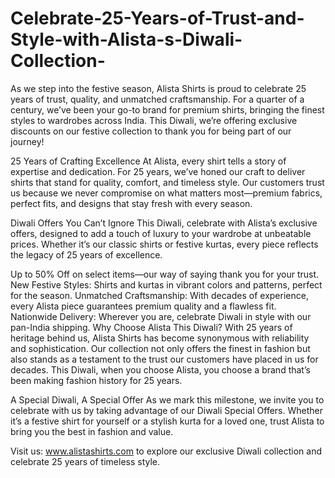 # Celebrate-25-Years-of-Trust-and-Style-with-Alista-s-Diwali-Collection-
As we step into the festive season, Alista Shirts is proud to celebrate 25 years of trust, quality, and unmatched craftsmanship. For a quarter of a century, we’ve been your go-to brand for premium shirts, bringing the finest styles to wardrobes across India. This Diwali, we’re offering exclusive discounts on our festive collection to thank you for being part of our journey!

25 Years of Crafting Excellence
At Alista, every shirt tells a story of expertise and dedication. For 25 years, we’ve honed our craft to deliver shirts that stand for quality, comfort, and timeless style. Our customers trust us because we never compromise on what matters most—premium fabrics, perfect fits, and designs that stay fresh with every season.

Diwali Offers You Can’t Ignore
This Diwali, celebrate with Alista’s exclusive offers, designed to add a touch of luxury to your wardrobe at unbeatable prices. Whether it’s our classic shirts or festive kurtas, every piece reflects the legacy of 25 years of excellence.

Up to 50% Off on select items—our way of saying thank you for your trust.
New Festive Styles: Shirts and kurtas in vibrant colors and patterns, perfect for the season.
Unmatched Craftsmanship: With decades of experience, every Alista piece guarantees premium quality and a flawless fit.
Nationwide Delivery: Wherever you are, celebrate Diwali in style with our pan-India shipping.
Why Choose Alista This Diwali?
With 25 years of heritage behind us, Alista Shirts has become synonymous with reliability and sophistication. Our collection not only offers the finest in fashion but also stands as a testament to the trust our customers have placed in us for decades. This Diwali, when you choose Alista, you choose a brand that’s been making fashion history for 25 years.

A Special Diwali, A Special Offer
As we mark this milestone, we invite you to celebrate with us by taking advantage of our Diwali Special Offers. Whether it’s a festive shirt for yourself or a stylish kurta for a loved one, trust Alista to bring you the best in fashion and value.

Visit us: www.alistashirts.com to explore our exclusive Diwali collection and celebrate 25 years of timeless style.

